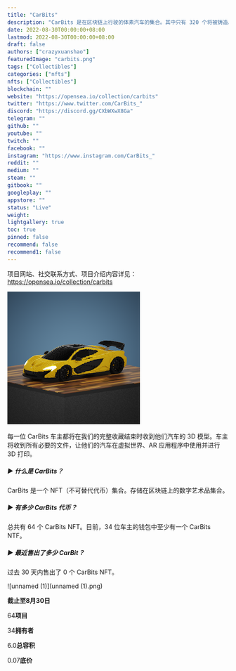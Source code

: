 ```yaml
---
title: "CarBits"
description: "CarBits 是在区块链上行驶的体素汽车的集合。其中只有 320 个将被铸造。每个独特的 CarBit 都是手工打造的，完美无缺，为新的驱动程序做好了准备。"
date: 2022-08-30T00:00:00+08:00
lastmod: 2022-08-30T00:00:00+08:00
draft: false
authors: ["crazyxuanshao"]
featuredImage: "carbits.png"
tags: ["Collectibles"]
categories: ["nfts"]
nfts: ["Collectibles"]
blockchain: ""
website: "https://opensea.io/collection/carbits"
twitter: "https://www.twitter.com/CarBits_"
discord: "https://discord.gg/CXbWXwX8Ga"
telegram: ""
github: ""
youtube: ""
twitch: ""
facebook: ""
instagram: "https://www.instagram.com/CarBits_"
reddit: ""
medium: ""
steam: ""
gitbook: ""
googleplay: ""
appstore: ""
status: "Live"
weight: 
lightgallery: true
toc: true
pinned: false
recommend: false
recommend1: false
---
```

项目网站、社交联系方式、项目介绍内容详见：https://opensea.io/collection/carbits

![unnamed](unnamed.png)

每一位 CarBits 车主都将在我们的完整收藏结束时收到他们汽车的 3D 模型。车主将收到所有必要的文件，让他们的汽车在虚拟世界、AR 应用程序中使用并进行 3D 打印。

##### ▶ 什么是 CarBits？

CarBits 是一个 NFT（不可替代代币）集合。存储在区块链上的数字艺术品集合。

##### ▶ 有多少 CarBits 代币？

总共有 64 个 CarBits NFT。目前，34 位车主的钱包中至少有一个 CarBits NTF。

##### ▶ 最近售出了多少 CarBit？

过去 30 天内售出了 0 个 CarBits NFT。

![unnamed (1)](unnamed (1).png)

**截止至8月30日**

64**项目**

34**拥有者**

6.0**总容积**

0.07**底价**